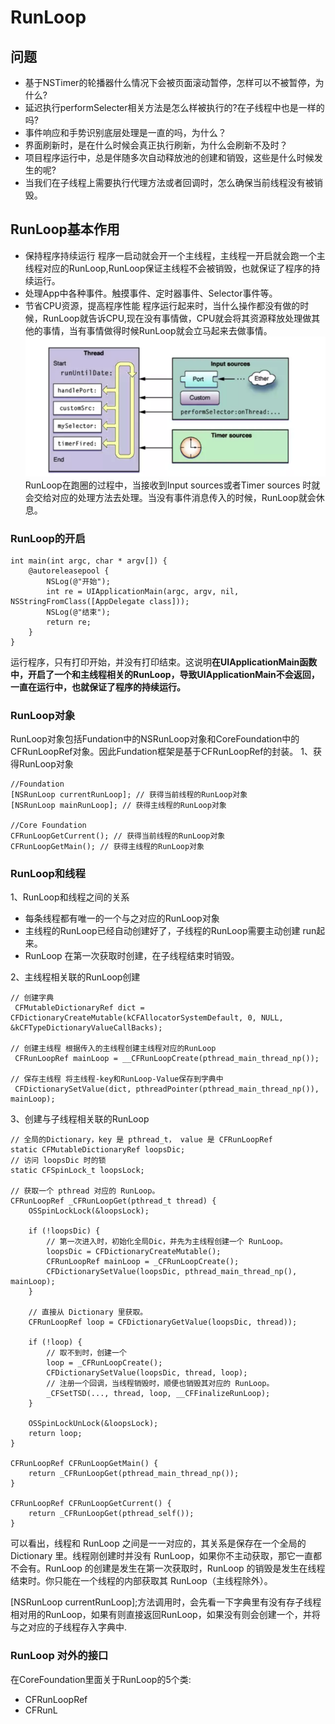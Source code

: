# RunLoop
## 问题

* 基于NSTimer的轮播器什么情况下会被页面滚动暂停，怎样可以不被暂停，为什么?
* 延迟执行performSelecter相关方法是怎么样被执行的?在子线程中也是一样的吗?
* 事件响应和手势识别底层处理是一直的吗，为什么？
* 界面刷新时，是在什么时候会真正执行刷新，为什么会刷新不及时？
* 项目程序运行中，总是伴随多次自动释放池的创建和销毁，这些是什么时候发生的呢?
* 当我们在子线程上需要执行代理方法或者回调时，怎么确保当前线程没有被销毁。

## RunLoop基本作用

* 保持程序持续运行
程序一启动就会开一个主线程，主线程一开启就会跑一个主线程对应的RunLoop,RunLoop保证主线程不会被销毁，也就保证了程序的持续运行。
* 处理App中各种事件。触摸事件、定时器事件、Selector事件等。
*  节省CPU资源，提高程序性能
程序运行起来时，当什么操作都没有做的时候，RunLoop就告诉CPU,现在没有事情做，CPU就会将其资源释放处理做其他的事情，当有事情做得时候RunLoop就会立马起来去做事情。
![runLoop图片](media/15454520348287/runLoop%E5%9B%BE%E7%89%87.png)
RunLoop在跑圈的过程中，当接收到Input sources或者Timer sources 时就会交给对应的处理方法去处理。当没有事件消息传入的时候，RunLoop就会休息。

### RunLoop的开启
```
int main(int argc, char * argv[]) {
    @autoreleasepool {
        NSLog(@"开始");
        int re = UIApplicationMain(argc, argv, nil, NSStringFromClass([AppDelegate class]));
        NSLog(@"结束");
        return re;
    }
}
```
运行程序，只有打印开始，并没有打印结束。这说明**在UIApplicationMain函数中，开启了一个和主线程相关的RunLoop，导致UIApplicationMain不会返回，一直在运行中，也就保证了程序的持续运行。**

### RunLoop对象
RunLoop对象包括Fundation中的NSRunLoop对象和CoreFoundation中的CFRunLoopRef对象。因此Fundation框架是基于CFRunLoopRef的封装。
1、获得RunLoop对象
```
//Foundation
[NSRunLoop currentRunLoop]; // 获得当前线程的RunLoop对象
[NSRunLoop mainRunLoop]; // 获得主线程的RunLoop对象

//Core Foundation
CFRunLoopGetCurrent(); // 获得当前线程的RunLoop对象
CFRunLoopGetMain(); // 获得主线程的RunLoop对象
```
### RunLoop和线程
1、RunLoop和线程之间的关系
* 每条线程都有唯一的一个与之对应的RunLoop对象
* 主线程的RunLoop已经自动创建好了，子线程的RunLoop需要主动创建 run起来。
* RunLoop 在第一次获取时创建，在子线程结束时销毁。

2、主线程相关联的RunLoop创建

```
// 创建字典
 CFMutableDictionaryRef dict = CFDictionaryCreateMutable(kCFAllocatorSystemDefault, 0, NULL, &kCFTypeDictionaryValueCallBacks);

// 创建主线程 根据传入的主线程创建主线程对应的RunLoop
 CFRunLoopRef mainLoop = __CFRunLoopCreate(pthread_main_thread_np());

// 保存主线程 将主线程-key和RunLoop-Value保存到字典中
 CFDictionarySetValue(dict, pthreadPointer(pthread_main_thread_np()), mainLoop);
```
3、创建与子线程相关联的RunLoop
```
// 全局的Dictionary，key 是 pthread_t， value 是 CFRunLoopRef
static CFMutableDictionaryRef loopsDic;
// 访问 loopsDic 时的锁
static CFSpinLock_t loopsLock;

// 获取一个 pthread 对应的 RunLoop。
CFRunLoopRef _CFRunLoopGet(pthread_t thread) {
    OSSpinLockLock(&loopsLock);

    if (!loopsDic) {
        // 第一次进入时，初始化全局Dic，并先为主线程创建一个 RunLoop。
        loopsDic = CFDictionaryCreateMutable();
        CFRunLoopRef mainLoop = _CFRunLoopCreate();
        CFDictionarySetValue(loopsDic, pthread_main_thread_np(), mainLoop);
    }

    // 直接从 Dictionary 里获取。
    CFRunLoopRef loop = CFDictionaryGetValue(loopsDic, thread));

    if (!loop) {
        // 取不到时，创建一个
        loop = _CFRunLoopCreate();
        CFDictionarySetValue(loopsDic, thread, loop);
        // 注册一个回调，当线程销毁时，顺便也销毁其对应的 RunLoop。
        _CFSetTSD(..., thread, loop, __CFFinalizeRunLoop);
    }

    OSSpinLockUnLock(&loopsLock);
    return loop;
}

CFRunLoopRef CFRunLoopGetMain() {
    return _CFRunLoopGet(pthread_main_thread_np());
}

CFRunLoopRef CFRunLoopGetCurrent() {
    return _CFRunLoopGet(pthread_self());
}
```
可以看出，线程和 RunLoop 之间是一一对应的，其关系是保存在一个全局的 Dictionary 里。线程刚创建时并没有 RunLoop，如果你不主动获取，那它一直都不会有。RunLoop 的创建是发生在第一次获取时，RunLoop 的销毁是发生在线程结束时。你只能在一个线程的内部获取其 RunLoop（主线程除外）。

[NSRunLoop currentRunLoop];方法调用时，会先看一下字典里有没有存子线程相对用的RunLoop，如果有则直接返回RunLoop，如果没有则会创建一个，并将与之对应的子线程存入字典中.

### RunLoop 对外的接口
在CoreFoundation里面关于RunLoop的5个类:
* CFRunLoopRef
* CFRunL